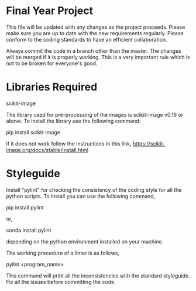 # Final Year Project

This file will be updated with any changes as the project proceeds. Please make sure you are up to date with the new requirements regularly. Please conform to the coding standards to have an efficient collaboration.

Always commit the code in a branch other than the master. The changes will be merged if it is properly working. This is a very important rule which is not to be broken for everyone's good.

# Libraries Required

scikit-image

The library used for pre-processing of the images is scikit-image v0.16 or above. To install the library use the following command:

pip install scikit-image

If it does not work follow the instructions in this link, https://scikit-image.org/docs/stable/install.html

# Styleguide

Install "pylint" for checking the consistency of the coding style for all the python scripts. To install you can use the following command,

pip install pylint

or,

conda install pylint

depending on the python environment installed on your machine.

The working procedure of a linter is as follows,

pylint <program_name>

This command will print all the inconsistencies with the standard styleguide. Fix all the issues before committing the code.